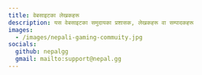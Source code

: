 ```yaml
---
title: वेबसाइटका लेखकहरू
description: यस वेबसाइटका समुदायका प्रशासक, लेखकहरू वा सम्पादकहरू
images:
  - /images/nepali-gaming-commuity.jpg
socials:
  github: nepalgg
  gmail: mailto:support@nepal.gg
---
```

